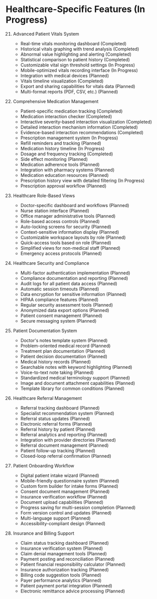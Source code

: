 
# Healthcare-Specific Features (In Progress)

21. Advanced Patient Vitals System
    - Real-time vitals monitoring dashboard (Completed)
    - Historical vitals graphing with trend analysis (Completed)
    - Abnormal value highlighting and alerting (Completed)
    - Statistical comparison to patient history (Completed)
    - Customizable vital sign threshold settings (In Progress)
    - Mobile-optimized vitals recording interface (In Progress)
    - Integration with medical devices (Planned)
    - Vitals timeline visualization (Completed)
    - Export and sharing capabilities for vitals data (Planned)
    - Multi-format reports (PDF, CSV, etc.) (Planned)

22. Comprehensive Medication Management
    - Patient-specific medication tracking (Completed)
    - Medication interaction checker (Completed)
    - Interactive severity-based interaction visualization (Completed)
    - Detailed interaction mechanism information (Completed)
    - Evidence-based interaction recommendations (Completed)
    - Prescription management system (In Progress)
    - Refill reminders and tracking (Planned)
    - Medication history timeline (In Progress)
    - Dosage and frequency tracking (Completed)
    - Side effect monitoring (Planned)
    - Medication adherence tools (Planned)
    - Integration with pharmacy systems (Planned)
    - Medication education resources (Planned)
    - Prescription history view with detailed filtering (In Progress)
    - Prescription approval workflow (Planned)

23. Healthcare Role-Based Views
    - Doctor-specific dashboard and workflows (Planned)
    - Nurse station interface (Planned)
    - Office manager administrative tools (Planned)
    - Role-based access controls (Planned)
    - Auto-locking screens for security (Planned)
    - Context-sensitive information display (Planned)
    - Customizable workspace layouts by role (Planned)
    - Quick-access tools based on role (Planned)
    - Simplified views for non-medical staff (Planned)
    - Emergency access protocols (Planned)

24. Healthcare Security and Compliance
    - Multi-factor authentication implementation (Planned)
    - Compliance documentation and reporting (Planned)
    - Audit logs for all patient data access (Planned)
    - Automatic session timeouts (Planned)
    - Data encryption for sensitive information (Planned)
    - HIPAA compliance features (Planned)
    - Regular security assessment tools (Planned)
    - Anonymized data export options (Planned)
    - Patient consent management (Planned)
    - Secure messaging system (Planned)

25. Patient Documentation System
    - Doctor's notes template system (Planned)
    - Problem-oriented medical record (Planned)
    - Treatment plan documentation (Planned)
    - Patient decision documentation (Planned)
    - Medical history records (Planned)
    - Searchable notes with keyword highlighting (Planned)
    - Voice-to-text note taking (Planned)
    - Standardized medical terminology support (Planned)
    - Image and document attachment capabilities (Planned)
    - Template library for common conditions (Planned)

26. Healthcare Referral Management
    - Referral tracking dashboard (Planned)
    - Specialist recommendation system (Planned)
    - Referral status updates (Planned)
    - Electronic referral forms (Planned)
    - Referral history by patient (Planned)
    - Referral analytics and reporting (Planned)
    - Integration with provider directories (Planned)
    - Referral document management (Planned)
    - Patient follow-up tracking (Planned)
    - Closed-loop referral confirmation (Planned)

27. Patient Onboarding Workflow
    - Digital patient intake wizard (Planned)
    - Mobile-friendly questionnaire system (Planned)
    - Custom form builder for intake forms (Planned)
    - Consent document management (Planned)
    - Insurance verification workflow (Planned)
    - Document upload capabilities (Planned)
    - Progress saving for multi-session completion (Planned)
    - Form version control and updates (Planned)
    - Multi-language support (Planned)
    - Accessibility-compliant design (Planned)

28. Insurance and Billing Support
    - Claim status tracking dashboard (Planned)
    - Insurance verification system (Planned)
    - Claim denial management tools (Planned)
    - Payment posting and reconciliation (Planned)
    - Patient financial responsibility calculator (Planned)
    - Insurance authorization tracking (Planned)
    - Billing code suggestion tools (Planned)
    - Payer performance analytics (Planned)
    - Patient payment portal integration (Planned)
    - Electronic remittance advice processing (Planned)

